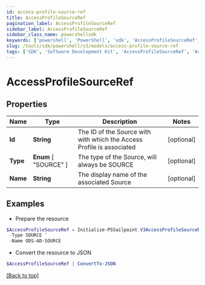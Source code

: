 ```yaml
---
id: access-profile-source-ref
title: AccessProfileSourceRef
pagination_label: AccessProfileSourceRef
sidebar_label: AccessProfileSourceRef
sidebar_class_name: powershellsdk
keywords: ['powershell', 'PowerShell', 'sdk', 'AccessProfileSourceRef', 'AccessProfileSourceRef'] 
slug: /tools/sdk/powershell/v3/models/access-profile-source-ref
tags: ['SDK', 'Software Development Kit', 'AccessProfileSourceRef', 'AccessProfileSourceRef']
---
```



# AccessProfileSourceRef

## Properties

Name | Type | Description | Notes
------------ | ------------- | ------------- | -------------
**Id** | **String** | The ID of the Source with with which the Access Profile is associated | [optional] 
**Type** |  **Enum** [  "SOURCE" ] | The type of the Source, will always be SOURCE | [optional] 
**Name** | **String** | The display name of the associated Source | [optional] 

## Examples

- Prepare the resource
```powershell
$AccessProfileSourceRef = Initialize-PSSailpoint.V3AccessProfileSourceRef  -Id 2c91809773dee3610173fdb0b6061ef4 `
 -Type SOURCE `
 -Name ODS-AD-SOURCE
```

- Convert the resource to JSON
```powershell
$AccessProfileSourceRef | ConvertTo-JSON
```


[[Back to top]](#) 

